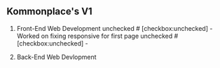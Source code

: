 ## Kommonplace's V1

1. Front-End Web Development
unchecked # [checkbox:unchecked] - Worked on fixing responsive for first page
unchecked # [checkbox:unchecked] - 


2. Back-End Web Devlopment
